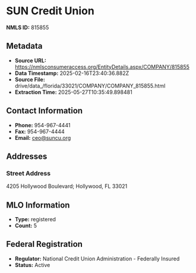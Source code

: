# SUN Credit Union

**NMLS ID:** 815855

## Metadata
- **Source URL:** https://nmlsconsumeraccess.org/EntityDetails.aspx/COMPANY/815855
- **Data Timestamp:** 2025-02-16T23:40:36.882Z
- **Source File:** drive/data_/florida/33021/COMPANY/COMPANY_815855.html
- **Extraction Time:** 2025-05-27T10:35:49.898481

## Contact Information
- **Phone:** 954-967-4441
- **Fax:** 954-967-4444
- **Email:** ceo@suncu.org

## Addresses
### Street Address
4205 Hollywood Boulevard; Hollywood, FL 33021

## MLO Information
- **Type:** registered
- **Count:** 5

## Federal Registration
- **Regulator:** National Credit Union Administration - Federally Insured
- **Status:** Active
